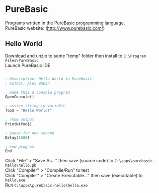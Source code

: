 # PureBasic

Programs written in the PureBasic programming language.   
PureBasic website: (http://www.purebasic.com/)

## Hello World

Download and unzip to some "temp" folder then install to `C:\Program Files\PureBasic`  
Launch PureBasic IDE  

```lisp

; Description: Hello World in PureBasic
; Author: Alex Baban

; make this a console program
OpenConsole()

; assign string to variable
foo$ = "Hello World!"

; show output
PrintN(foo$)

; pause for one second
Delay(1000)

; end program
End

```

Click "File" > "Save As..." then save (source code) to `C:\apps\purebasic-hello\hello.pb`  
Click "Compiler" > "Compile/Run" to test  
Click "Compiler" > "Create Executable..." then save (executable) to `hello.exe`  
Run `C:\apps\purebasic-hello\hello.exe`

